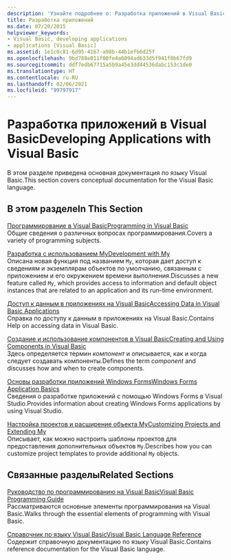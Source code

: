 ```yaml
---
description: 'Узнайте подробнее о: Разработка приложений в Visual Basic'
title: Разработка приложений
ms.date: 07/20/2015
helpviewer_keywords:
- Visual Basic, developing applications
- applications [Visual Basic]
ms.assetid: 1e1c0c81-6d95-4167-a98b-44b1efb6d25f
ms.openlocfilehash: 9bd788e011f00fe4a6094ad633d5f941f0b67fd9
ms.sourcegitcommit: ddf7edb67715a5b9a45e3dd44536dabc153c1de0
ms.translationtype: HT
ms.contentlocale: ru-RU
ms.lasthandoff: 02/06/2021
ms.locfileid: "99797917"
---
```

# <a name="developing-applications-with-visual-basic"></a><span data-ttu-id="3e283-103">Разработка приложений в Visual Basic</span><span class="sxs-lookup"><span data-stu-id="3e283-103">Developing Applications with Visual Basic</span></span>

<span data-ttu-id="3e283-104">В этом разделе приведена основная документация по языку Visual Basic.</span><span class="sxs-lookup"><span data-stu-id="3e283-104">This section covers conceptual documentation for the Visual Basic language.</span></span>  
  
## <a name="in-this-section"></a><span data-ttu-id="3e283-105">В этом разделе</span><span class="sxs-lookup"><span data-stu-id="3e283-105">In This Section</span></span>  

 [<span data-ttu-id="3e283-106">Программирование в Visual Basic</span><span class="sxs-lookup"><span data-stu-id="3e283-106">Programming in Visual Basic</span></span>](programming/index.md)  
 <span data-ttu-id="3e283-107">Общие сведения о различных вопросах программирования.</span><span class="sxs-lookup"><span data-stu-id="3e283-107">Covers a variety of programming subjects.</span></span>  
  
 [<span data-ttu-id="3e283-108">Разработка с использованием My</span><span class="sxs-lookup"><span data-stu-id="3e283-108">Development with My</span></span>](development-with-my/index.md)  
 <span data-ttu-id="3e283-109">Описана новая функция под названием `My`, которая дает доступ к сведениям и экземплярам объектов по умолчанию, связанным с приложением и его окружением времени выполнения.</span><span class="sxs-lookup"><span data-stu-id="3e283-109">Discusses a new feature called `My`, which provides access to information and default object instances that are related to an application and its run-time environment.</span></span>  
  
 [<span data-ttu-id="3e283-110">Доступ к данным в приложениях на Visual Basic</span><span class="sxs-lookup"><span data-stu-id="3e283-110">Accessing Data in Visual Basic Applications</span></span>](accessing-data.md)  
 <span data-ttu-id="3e283-111">Справка по доступу к данным в приложениях на Visual Basic.</span><span class="sxs-lookup"><span data-stu-id="3e283-111">Contains Help on accessing data in Visual Basic.</span></span>  
  
 [<span data-ttu-id="3e283-112">Создание и использование компонентов в Visual Basic</span><span class="sxs-lookup"><span data-stu-id="3e283-112">Creating and Using Components in Visual Basic</span></span>](creating-and-using-components.md)  
 <span data-ttu-id="3e283-113">Здесь определяется термин *компонент* и описывается, как и когда следует создавать компоненты.</span><span class="sxs-lookup"><span data-stu-id="3e283-113">Defines the term *component* and discusses how and when to create components.</span></span>  
  
 [<span data-ttu-id="3e283-114">Основы разработки приложений Windows Forms</span><span class="sxs-lookup"><span data-stu-id="3e283-114">Windows Forms Application Basics</span></span>](windows-forms/index.md)  
 <span data-ttu-id="3e283-115">Сведения о разработке приложений с помощью Windows Forms в Visual Studio.</span><span class="sxs-lookup"><span data-stu-id="3e283-115">Provides information about creating Windows Forms applications by using Visual Studio.</span></span>  
  
 [<span data-ttu-id="3e283-116">Настройка проектов и расширение объекта My</span><span class="sxs-lookup"><span data-stu-id="3e283-116">Customizing Projects and Extending My</span></span>](customizing-extending-my/index.md)  
 <span data-ttu-id="3e283-117">Описывает, как можно настроить шаблоны проектов для предоставления дополнительных объектов `My`.</span><span class="sxs-lookup"><span data-stu-id="3e283-117">Describes how you can customize project templates to provide additional `My` objects.</span></span>  
  
## <a name="related-sections"></a><span data-ttu-id="3e283-118">Связанные разделы</span><span class="sxs-lookup"><span data-stu-id="3e283-118">Related Sections</span></span>  

 [<span data-ttu-id="3e283-119">Руководство по программированию на Visual Basic</span><span class="sxs-lookup"><span data-stu-id="3e283-119">Visual Basic Programming Guide</span></span>](../programming-guide/index.md)  
 <span data-ttu-id="3e283-120">Рассматриваются основные элементы программирования на Visual Basic.</span><span class="sxs-lookup"><span data-stu-id="3e283-120">Walks through the essential elements of programming with Visual Basic.</span></span>  
  
 [<span data-ttu-id="3e283-121">Справочник по языку Visual Basic</span><span class="sxs-lookup"><span data-stu-id="3e283-121">Visual Basic Language Reference</span></span>](../language-reference/index.md)  
 <span data-ttu-id="3e283-122">Содержит справочную документацию по языку Visual Basic.</span><span class="sxs-lookup"><span data-stu-id="3e283-122">Contains reference documentation for the Visual Basic language.</span></span>
